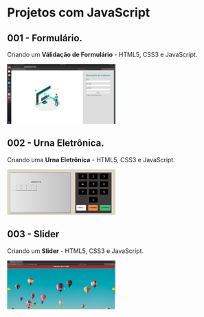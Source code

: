 # Projetos com JavaScript

## 001 - Formulário.
Criando um **Válidação de Formulário** - HTML5, CSS3 e JavaScript.

<img src='./formulario-js/img/formulario.png ' width='50%'/>

## 002 - Urna Eletrônica.
Criando uma **Urna Eletrônica** - HTML5, CSS3 e JavaScript.

<img src='./urna-js/img/urna.png ' width='50%'/>


## 003 - Slider
Criando um **Slider** - HTML5, CSS3 e JavaScript.

<img src='./slides-js/img/slider.png ' width='50%'/>


